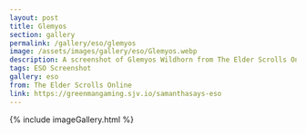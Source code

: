 ```yaml
---
layout: post
title: Glemyos
section: gallery
permalink: /gallery/eso/glemyos
image: /assets/images/gallery/eso/Glemyos.webp
description: A screenshot of Glemyos Wildhorn from The Elder Scrolls Online, taken by Samantha Says.
tags: ESO Screenshot
gallery: eso
from: The Elder Scrolls Online
link: https://greenmangaming.sjv.io/samanthasays-eso
---
```

{% include imageGallery.html %}